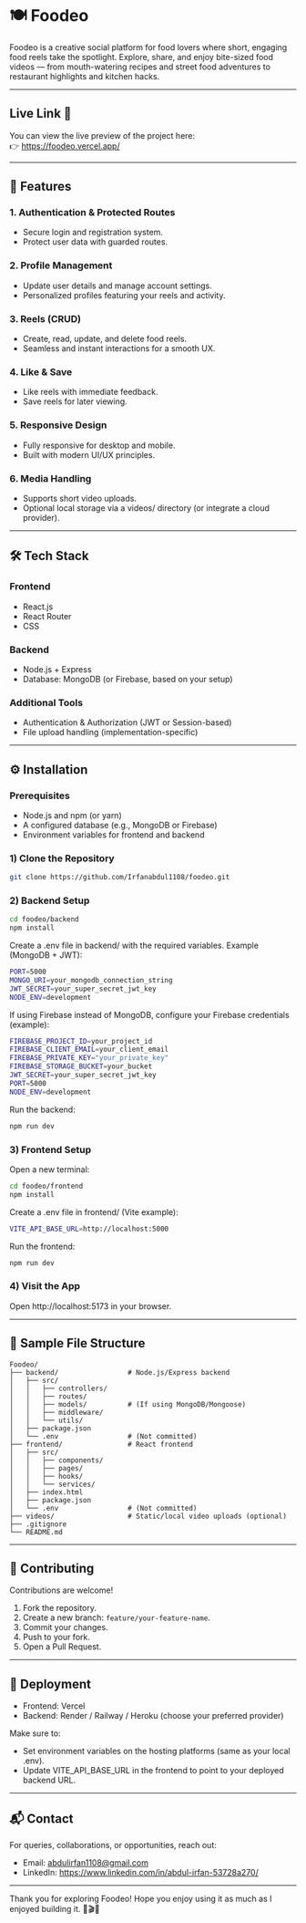 # 🍽️ Foodeo

Foodeo is a creative social platform for food lovers where short, engaging food reels take the spotlight. Explore, share, and enjoy bite-sized food videos — from mouth-watering recipes and street food adventures to restaurant highlights and kitchen hacks.

---

## Live Link 🎉
You can view the live preview of the project here:  
👉 https://foodeo.vercel.app/

---

## 🚀 Features

### 1. Authentication & Protected Routes
- Secure login and registration system.
- Protect user data with guarded routes.

### 2. Profile Management
- Update user details and manage account settings.
- Personalized profiles featuring your reels and activity.

### 3. Reels (CRUD)
- Create, read, update, and delete food reels.
- Seamless and instant interactions for a smooth UX.

### 4. Like & Save
- Like reels with immediate feedback.
- Save reels for later viewing.

### 5. Responsive Design
- Fully responsive for desktop and mobile.
- Built with modern UI/UX principles.

### 6. Media Handling
- Supports short video uploads.
- Optional local storage via a videos/ directory (or integrate a cloud provider).

---

## 🛠️ Tech Stack

### Frontend
- React.js
- React Router
- CSS

### Backend
- Node.js + Express
- Database: MongoDB (or Firebase, based on your setup)

### Additional Tools
- Authentication & Authorization (JWT or Session-based)
- File upload handling (implementation-specific)

---

## ⚙️ Installation

### Prerequisites
- Node.js and npm (or yarn)
- A configured database (e.g., MongoDB or Firebase)
- Environment variables for frontend and backend

### 1) Clone the Repository
```bash
git clone https://github.com/Irfanabdul1108/foodeo.git
```

### 2) Backend Setup
```bash
cd foodeo/backend
npm install
```

Create a .env file in backend/ with the required variables. Example (MongoDB + JWT):
```bash
PORT=5000
MONGO_URI=your_mongodb_connection_string
JWT_SECRET=your_super_secret_jwt_key
NODE_ENV=development
```

If using Firebase instead of MongoDB, configure your Firebase credentials (example):
```bash
FIREBASE_PROJECT_ID=your_project_id
FIREBASE_CLIENT_EMAIL=your_client_email
FIREBASE_PRIVATE_KEY="your_private_key"
FIREBASE_STORAGE_BUCKET=your_bucket
JWT_SECRET=your_super_secret_jwt_key
PORT=5000
NODE_ENV=development
```

Run the backend:
```bash
npm run dev
```

### 3) Frontend Setup
Open a new terminal:
```bash
cd foodeo/frontend
npm install
```

Create a .env file in frontend/ (Vite example):
```bash
VITE_API_BASE_URL=http://localhost:5000
```

Run the frontend:
```bash
npm run dev
```

### 4) Visit the App
Open http://localhost:5173 in your browser.

---

## 📁 Sample File Structure

```
Foodeo/
├── backend/                 # Node.js/Express backend
│   ├── src/
│   │   ├── controllers/
│   │   ├── routes/
│   │   ├── models/          # (If using MongoDB/Mongoose)
│   │   ├── middleware/
│   │   └── utils/
│   ├── package.json
│   └── .env                 # (Not committed)
├── frontend/                # React frontend
│   ├── src/
│   │   ├── components/
│   │   ├── pages/
│   │   ├── hooks/
│   │   └── services/
│   ├── index.html
│   ├── package.json
│   └── .env                 # (Not committed)
├── videos/                  # Static/local video uploads (optional)
├── .gitignore
└── README.md
```

---

## 🤝 Contributing

Contributions are welcome!

1. Fork the repository.
2. Create a new branch: `feature/your-feature-name`.
3. Commit your changes.
4. Push to your fork.
5. Open a Pull Request.

---

## 🚀 Deployment

- Frontend: Vercel
- Backend: Render / Railway / Heroku (choose your preferred provider)

Make sure to:
- Set environment variables on the hosting platforms (same as your local .env).
- Update VITE_API_BASE_URL in the frontend to point to your deployed backend URL.

---

## 📬 Contact

For queries, collaborations, or opportunities, reach out:
- Email: abdulirfan1108@gmail.com
- LinkedIn: https://www.linkedin.com/in/abdul-irfan-53728a270/

---

Thank you for exploring Foodeo! Hope you enjoy using it as much as I enjoyed building it. 🍔🎬✨
